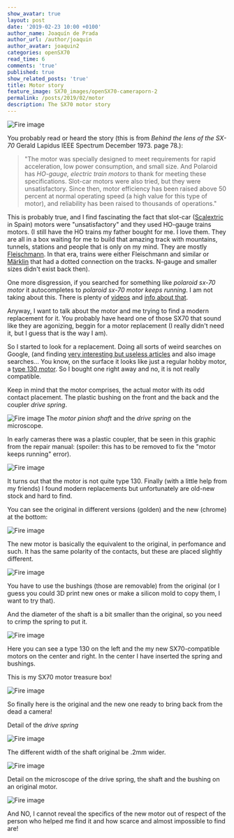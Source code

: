 ```yaml
---
show_avatar: true
layout: post
date: '2019-02-23 10:00 +0100'
author_name: Joaquín de Prada
author_url: /author/joaquin
author_avatar: joaquin2
categories: openSX70
read_time: 6
comments: 'true'
published: true
show_related_posts: 'true'
title: Motor story
feature_image: SX70_images/openSX70-cameraporn-2
permalink: /posts/2019/02/motor
description: The SX70 motor story
---
```

![Fire image]({{site.url}}/{{site.baseurl}}img/2019/02/Motor_SX70_website.jpg)

You probably read or heard the story (this is from *Behind the lens of the SX-70*
Gerald Lapidus
IEEE Spectrum December 1973.
page 78.):

>"The motor was specially designed to meet requirements for rapid acceleration, low power consumption, and small size. And Polaroid has *HO-gauge, electric train motors* to thank for meeting these specifications.
Slot-car motors were also tried, but they were unsatisfactory. Since then, motor efficiency has been raised above 50 percent at normal operating speed (a high value for this type of motor), and reliability has been raised to thousands of operations."


This is probably true, and I find fascinating the fact that slot-car ([Scalextric](https://scalextric.es/) in Spain) motors were "unsatisfactory" and they used HO-gauge trains motors. 
(I still have the HO trains my father bought for me. 
I love them. They are all in a box waiting for me to build that amazing track with mountains, tunnels, stations and people that is only on my mind. 
They are mostly [Fleischmann](https://www.fleischmann.de/en/home/index.html).
In that era, trains were either Fleischmann and similar or [Märklin](https://www.maerklin.de/en/) that had a dotted connection on the tracks. N-gauge and smaller sizes didn't exist back then).

One more disgression, 
if you searched for something like *polaroid sx-70 motor* it autocompletes to *polaroid sx-70 motor keeps running*. I am not taking about this.
There is plenty of [videos](https://www.youtube.com/watch?v=zUlww59IZq4) and [info about that](http://2ndshotsx70.blogspot.com/2015/07/the-motor-coupler-you-dont-need-it.html).

Anyway, I want to talk about the motor and me trying to find a modern replacement for it. You probably have heard one of those SX70 that sound like they are agonizing, beggin for a motor replacement (I really didn't need it, but I guess that is the way I am).

So I started to look for a replacement. Doing all sorts of weird searches on Google, (and finding [very interesting but useless articles](https://hackaday.com/2016/10/17/the-little-things-i-didnt-know-about-small-dc-motors/) and also image searches... You know, on the surface it looks like just a regular hobby motor, a [type 130 motor](https://www.google.com/search?q=type+130+dc-motor&safe=off&source=lnms&tbm=isch&sa=X&ved=0ahUKEwjYv8jihNDgAhUm0IMKHWQxCoMQ_AUIDigB&biw=1920&bih=1058). So I bought one right away and no, it is not really compatible.

Keep in mind that the motor comprises, the actual motor with its odd contact placement. The plastic bushing on the front and the back and the coupler *drive spring*.

![Fire image]({{site.url}}/{{site.baseurl}}img/2019/02/coupling.jpg)
The *motor pinion shaft* and the *drive spring* on the microscope.


In early cameras there was a plastic coupler, that be seen in this graphic from the repair manual: (spoiler: this has to be removed to fix the "motor keeps running" error).

![Fire image]({{site.url}}/{{site.baseurl}}img/2019/02/motor-story-002B.jpg)

It turns out that the motor is not quite type 130. Finally (with a little help from my friends) I found modern replacements but unfortunately are old-new stock and hard to find.

You can see the original in different versions (golden) and the new (chrome) at the bottom:

![Fire image]({{site.url}}/{{site.baseurl}}img/2019/02/motor-story-005.jpg)

The new motor is basically the equivalent to the original, in perfomance and such. It has the same polarity of the contacts, but these are placed slightly different.

![Fire image]({{site.url}}/{{site.baseurl}}img/2019/02/motor-story-001.jpg)

You have to use the bushings (those are removable) from the original (or I guess you could 3D print new ones or make a silicon mold to copy them, I want to try that).

And the diameter of the shaft is a bit smaller than the original, so you need to crimp the spring to put it.

![Fire image]({{site.url}}/{{site.baseurl}}img/2019/02/motor-story-006B.jpg)

Here you can see a type 130 on the left and the my new SX70-compatible motors on the center and right. In the center I have inserted the spring and bushings.

This is my SX70 motor treasure box!

![Fire image]({{site.url}}/{{site.baseurl}}img/2019/02/motor-story-008.jpg)

So finally here is the original and the new one ready to bring back from the dead a camera!

Detail of the *drive spring*

![Fire image]({{site.url}}/{{site.baseurl}}img/2019/02/motor-microscope-1.jpg)

The different width of the shaft original be .2mm wider.

![Fire image]({{site.url}}/{{site.baseurl}}img/2019/02/motor-microscope-2.jpg)

Detail on the microscope of the drive spring, the shaft and the bushing on an original motor.

![Fire image]({{site.url}}/{{site.baseurl}}img/2019/02/motor-microscope-5.jpg)

And NO, I cannot reveal the specifics of the new motor out of respect of the person who helped me find it and how scarce and almost impossible to find are!
